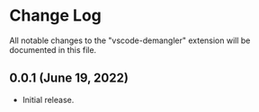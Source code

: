 # Change Log

All notable changes to the "vscode-demangler" extension will be documented in
this file.

## 0.0.1 (June 19, 2022)

-   Initial release.
